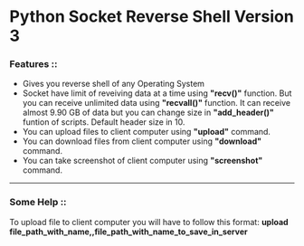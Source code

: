 # Python Socket Reverse Shell Version 3
<h3>Features ::</h3>
<ul>
  <li>Gives you reverse shell of any Operating System</li>
  <li>Socket have limit of reveiving data at a time using <b>"recv()"</b> function. But you can receive unlimited data using <b>"recvall()"</b> function. It can receive almost 9.90 GB of data but you can change size in <b>"add_header()"</b> funtion of scripts. Default header size in 10.</li>
  <li>You can upload files to client computer using <b>"upload"</b> command.</li>
  <li>You can download files from client computer using <b>"download"</b> command.</li>
  <li>You can take screenshot of client computer using <b>"screenshot"</b> command.</li>
</ul>
<hr color=red>
<h3>Some Help ::</h3>
To upload file to client computer you will have to follow this format: <b>upload  file_path_with_name,,file_path_with_name_to_save_in_server</b>
